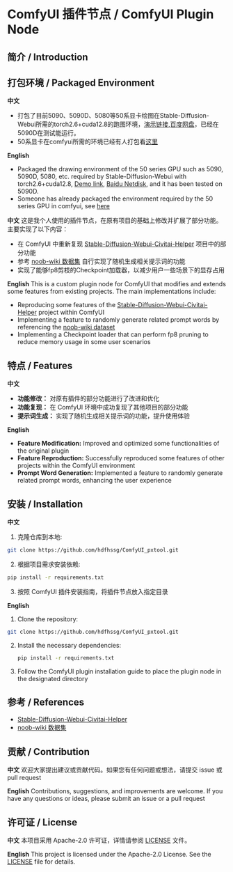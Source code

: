 # ComfyUI 插件节点 / ComfyUI Plugin Node

## 简介 / Introduction

## 打包环境 / Packaged Environment

**中文**
- 打包了目前5090、5090D、5080等50系显卡绘图在Stable-Diffusion-Webui所需的torch2.6+cuda12.8的跑图环境，[演示链接](https://b23.tv/xKnhB18),[百度网盘](https://pan.baidu.com/s/1rEJlhPeWLcKDHCeqctx60g?pwd=pxhd)，已经在5090D在测试能运行。
- 50系显卡在comfyui所需的环境已经有人打包看[这里](https://github.com/comfyanonymous/ComfyUI/discussions/6643)

**English**
- Packaged the drawing environment of the 50 series GPU such as 5090, 5090D, 5080, etc. required by Stable-Diffusion-Webui with torch2.6+cuda12.8, [Demo link](https://b23.tv/xKnhB18), [Baidu Netdisk](https://pan.baidu.com/s/1rEJlhPeWLcKDHCeqctx60g?pwd=pxhd), and it has been tested on 5090D.
- Someone has already packaged the environment required by the 50 series GPU in comfyui, see [here](https://github.com/comfyanonymous/ComfyUI/discussions/6643)


**中文**
这是我个人使用的插件节点，在原有项目的基础上修改并扩展了部分功能。主要实现了以下内容：
- 在 ComfyUI 中重新复现 [Stable-Diffusion-Webui-Civitai-Helper](https://github.com/zixaphir/Stable-Diffusion-Webui-Civitai-Helper) 项目中的部分功能
- 参考 [noob-wiki 数据集](https://huggingface.co/datasets/Laxhar/noob-wiki/tree/main) 自行实现了随机生成相关提示词的功能
- 实现了能够fp8剪枝的Checkpoint加载器，以减少用户一些场景下的显存占用

**English**
This is a custom plugin node for ComfyUI that modifies and extends some features from existing projects. The main implementations include:
- Reproducing some features of the [Stable-Diffusion-Webui-Civitai-Helper](https://github.com/zixaphir/Stable-Diffusion-Webui-Civitai-Helper) project within ComfyUI
- Implementing a feature to randomly generate related prompt words by referencing the [noob-wiki dataset](https://huggingface.co/datasets/Laxhar/noob-wiki/tree/main)
- Implementing a Checkpoint loader that can perform fp8 pruning to reduce memory usage in some user scenarios

## 特点 / Features

**中文**
- **功能修改：** 对原有插件的部分功能进行了改进和优化
- **功能复现：** 在 ComfyUI 环境中成功复现了其他项目的部分功能
- **提示词生成：** 实现了随机生成相关提示词的功能，提升使用体验

**English**
- **Feature Modification:** Improved and optimized some functionalities of the original plugin
- **Feature Reproduction:** Successfully reproduced some features of other projects within the ComfyUI environment
- **Prompt Word Generation:** Implemented a feature to randomly generate related prompt words, enhancing the user experience

## 安装 / Installation

**中文**
1. 克隆仓库到本地:
```bash
git clone https://github.com/hdfhssg/ComfyUI_pxtool.git
```
2. 根据项目需求安装依赖:
```bash
pip install -r requirements.txt
```
3. 按照 ComfyUI 插件安装指南，将插件节点放入指定目录

**English**
1. Clone the repository:
```bash
git clone https://github.com/hdfhssg/ComfyUI_pxtool.git
```
2. Install the necessary dependencies:
    ```bash
    pip install -r requirements.txt
    ```
3. Follow the ComfyUI plugin installation guide to place the plugin node in the designated directory

## 参考 / References

- [Stable-Diffusion-Webui-Civitai-Helper](https://github.com/zixaphir/Stable-Diffusion-Webui-Civitai-Helper)
- [noob-wiki 数据集](https://huggingface.co/datasets/Laxhar/noob-wiki/tree/main)

## 贡献 / Contribution

**中文**
欢迎大家提出建议或贡献代码。如果您有任何问题或想法，请提交 issue 或 pull request

**English**
Contributions, suggestions, and improvements are welcome. If you have any questions or ideas, please submit an issue or a pull request

## 许可证 / License

**中文**
本项目采用 Apache-2.0 许可证，详情请参阅 [LICENSE](LICENSE) 文件。

**English**
This project is licensed under the Apache-2.0 License. See the [LICENSE](LICENSE) file for details.
